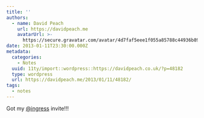 ```yaml
---
title: ''
authors:
  - name: David Peach
    url: https://davidpeach.me
    avatarUrl: >-
      https://secure.gravatar.com/avatar/4d7faf5eee1f055a85788c44936b8995eaab6dfb004e7854ec747ccb272e91ee?s=96&d=mm&r=g
date: 2013-01-11T23:30:00.000Z
metadata:
  categories:
    - Notes
  uuid: 11ty/import::wordpress::https://davidpeach.co.uk/?p=48182
  type: wordpress
  url: https://davidpeach.me/2013/01/11/48182/
tags:
  - notes
---
```

Got my [@ingress](https://twitter.com/ingress) invite!!!
